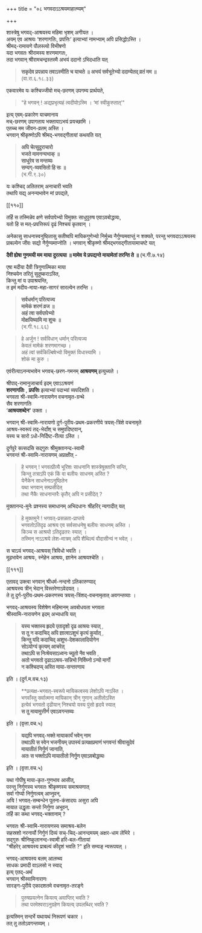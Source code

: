 +++
title = "०८ भगवदाऽऽश्रयमाहात्म्यम्"

+++

शास्त्रेषु भगवद्-आश्रयस्य महिमा भृशम् अगीयत ।  
अयम् एव आश्रयः ‘शरणागतिः, प्रपत्तिः’ इत्याभ्यां नामभ्याम् अपि प्रसिद्धोऽस्ति ।  
श्रीमद्-रामायणे पौलस्त्यो विभीषणो  
यदा भगवतः श्रीरामस्य शरणमागतः,  
तदा भगवान् श्रीरामचन्द्रस्तस्मै अभयं ददानो ऽभिदधाति यत्

> **सकृदेव प्रपन्नाय तवाऽस्मीति च याचते ॥** 
**अभयं सर्वभूतेभ्यो ददाम्येतद् व्रतं मम ॥**  
> (वा.रा.६.१८.३३) 

एकवारमेव यः कश्चिज्जीवो मच्-छरणम् उपगम्य प्रार्थयते,  

> "हे भगवन् ! अद्यप्रभृत्यहं त्वदीयोऽस्मि । ‘मां स्वीकुरुतात्’" 

इत्य् एवम्-प्रकारेण याचमानाय  
मच्-छरणम् उपागताय भक्तायाऽभयं प्रयच्छामि ।  
एतच्च मम जीवन-व्रतम् अस्ति ।  
भगवान् श्रीकृष्णोऽपि श्रीमद्-भगवद्गीतायां कथयति यत्

> **अपि चेत्सुदुराचारो  
भजते मामनन्यभाक् ॥**  
**साधुरेव स मन्तव्यः  
सम्यग्-व्यवसितो हि सः ॥**  
> (भ.गी.९.३०) 

यः कश्चिद् अतितराम् अनाचारी भवति  
तथापि यद्य् अनन्यभावेन मां प्रपद्यते, 



[[११०]]

तर्हि स तस्मिन्नेव क्षणे सर्वपापेभ्यो विमुक्तः साधुपुरुष एवाऽवबोद्धव्यः,  
यतो हि स मत्-प्रपत्तिरूपं दृढं निश्चयं कृतवान् ।

अनेकासु साधनास्वनुष्ठितासु सतीष्वपि मायिकगुणेभ्यो निर्मुच्य नैर्गुण्यमवाप्तुं न शक्यते, परन्तु भगवदाऽऽश्रयस्य प्राबल्येन जीवः सद्यो नैर्गुण्यमाप्नोति । भगवान् श्रीकृष्णो श्रीमद्भगवद्गीतायामाचष्टे यत्

**दैवी ह्येषा गुणमयी मम माया दुरत्यया ॥  मामेव ये प्रपद्यन्ते मायामेतां तरन्ति ते ॥** (भ.गी.७.१४)

एषा मदीया दैवी त्रिगुणात्मिका माया  
निश्चयेन तरितुं सुदुष्कराऽस्ति,  
किन्तु मां य उपाश्रयन्ति,  
त इमं मदीय-माया-महा-सागरं सारल्येन तरन्ति ।

> **सर्वधर्मान् परित्यज्य  
मामेकं शरणं व्रज ॥**  
**अहं त्वा सर्वपापेभ्यो  
मोक्षयिष्यामि मा शुचः ॥**  
> (भ.गी.१८.६६)

> हे अर्जुन ! सर्वविधान् धर्मान् परित्यज्य  
> केवलं मामेकं शरणमागच्छ ।  
> अहं त्वां सर्वकिल्बिषेभ्यो विमुक्तं विधास्यामि ।  
> शोकं मा कुरु । 

एवंरीत्याऽनन्यभावेन भगवच्-छरण-गमनम् **आश्रयणम्** इत्युच्यते ।

श्रीपाद्-रामानुजाचार्य इदम् एवाऽऽश्रयणं  
**शरणागतिः** ,  **प्रपत्तिः** इत्याभ्यां पदाभ्यां व्यपदिशति ।  
भगवता श्री-स्वामि-नारायणेन वचनामृत-ग्रन्थे  
सैव शरणागतिः  
‘**आश्रयशब्देन’** उक्ता ।

भगवान् श्री-स्वामि-नारायणो दुर्ग-पुरीय-प्रथम-प्रकरणीये त्रयस्-त्रिंशे वचनामृते  
आश्रय-स्वरूपं तद्-भेदाँश् च समुपदिष्टवान्,  
यस्य च सारो ऽधो-निर्दिष्ट-रीत्या ऽस्ति ।

दुर्गपुरे सत्सदसि सद्गुरुः श्रीमुक्तानन्द-स्वामी  
भगवन्तं श्री-स्वामि-नारायणम् अप्राक्षीत् -  

> हे भगवन् ! भगवत्प्रीत्यै भूरिशः साधनानि शास्त्रेषूक्तानि सन्ति,  
किन्तु तत्राऽपि एकं किं वा बलीयः साधनम् अस्ति ?  
येनैकेन साधनेनाऽनुष्ठितेन  
यथा भगवान् सम्प्रसीदेत्  
तथा नैकैः साधनान्तरैः कृतैर् अपि न प्रसीदेत् ?

मुक्तानन्द-मुनेः प्रश्नस्य समाधानम् अभिदधानः श्रीहरिर् न्यगादीत् यत् 

> हे मुक्तमुने ! भगवत्-प्रसन्नता-प्राप्तये  
भगवतोऽतिदृढ आश्रय एव सर्वसाधनेषु बलीयः साधनम् अस्ति ।  
किञ्च स आश्रयो ऽतिदृढतरः स्यात् ।  
तस्मिन् नाऽऽश्रये लेश-मात्रम् अपि शैथिल्यं वौदासीन्यं न भवेत् ।

स चाऽयं भगवद्-आश्रयस् त्रिविधो भवति ।  
मूढभावेन आश्रयः, स्नेहेन आश्रयः, ज्ञानेन आश्रयश्चेति ।  

[[१११]]

एतावद् उक्त्वा भगवान् श्रीधर्म-नन्दनो ऽतिकारुण्याद्  
आश्रयस्य त्रीन् भेदान् विस्तरेणाऽवेदयत् ।  
ते तु दुर्ग-पुरीय-प्रथम-प्रकरणस्य त्रयस्-त्रिंशद्-वचनामृतात् अवगन्तव्याः ।

भगवद्-आश्रयस्य विशेषेण महिमानम् अवबोधयता भगवता  
श्रीस्वामि-नारायणेन इदम् अभ्यधायि यत्  

> **यस्य भक्तस्य हृदये एतादृशो दृढ आश्रयः स्यात्** ,  
> **स तु न कदाचिद् अपि ज्ञात्वाऽशुभं कृत्यं कुर्यात्** ,   
> **किन्तु यदि कदाचिद् अशुभ-देशकालादियोगेन  
> सोऽयोग्यं कृत्यम् आचरेत्  
> तथाऽपि स निःश्रेयसाऽध्वनः च्युतो नैव भवति** ,  
> **अतो भगवतो दृढाऽऽश्रय-सन्निभो निर्विघ्नो ऽन्यो मार्गो  
> न कश्चिदप्य् अस्ति माया-सन्तरणाय** 

इति । (दुर्ग.म.वच.१३)

> **प्रत्यक्ष-भगवत्-स्वरूपे मायिकत्वस्य लेशोऽपि नाऽस्ति ।  
> भगवाँस्तु सर्वात्मना मायिकान् त्रीन् गुणान् अतीतोऽस्ति  
> इत्येवं भगवतो दृढीयान् निश्चयो यस्य पुंसो हृदये स्यात्  
> **स तु मायामुत्तीर्ण एवाऽवगन्तव्यः** 

इति । (वृत्ता.वच.५)

> **यद्यपि भगवद्-भक्ते मायाकार्यं भवेन् नाम  
> तथाऽपि स स्वेन भजनीयम् उपास्यं प्रत्यक्षप्रमाणं भगवन्तं श्रीवासुदेवं  
> मायातीतं निर्गुणं जानाति,  
> अतः स भक्तोऽपि मायातीतो निर्गुण एवाऽवबोद्धव्यः** 

इति । (वृत्ता.वच.५)

यथा गोपीषु माया-कृत-गुणभाव आसीत्,  
परन्तु निर्गुणस्य भगवतः श्रीकृष्णस्य समाश्रयणात्  
सर्वा गोप्यो निर्गुणत्वम् आप्नुवन्,  
अयि ! भगवत्-सम्बन्धेन पूतना-कंसादयः असुरा अपि  
मायात उद्धृताः सन्तो निर्गुणा अभूवन्,  
तर्हि का कथा भगवद्-भक्तानाम् ?

भगवतः श्री-स्वामि-नारायणस्य समाश्रय-बलेन  
सहस्रशो नरनार्यो निर्गुणं दिव्यं सच्-चिद्-आनन्दमयम् अक्षर-धाम लेभिरे ।  
सद्गुरुः श्रीनिष्कुलानन्द-स्वामी हरि-बल-गीतायां  
"श्रीहरेर् आश्रयस्य प्राबल्यं कीदृशं भवति ?" इति सम्यङ् न्यरूपयत् ।

भगवद्-आश्रयस्य बलम् आलम्ब्य  
साधकः प्रमादी वाऽलसो न स्याद्  
इत्य् एतद्-अर्थं  
भगवान् श्रीस्वामिनाराणः  
सारङ्ग-पुरीये एकादशतमे वचनामृत-तरङ्गे  

> पुरुषप्रयत्नेन कियत्य् अवाप्तिर् भवति ?  
तथा परमेश्वराऽनुग्रहेण कियत्य् उपलब्धिर् भवति ? 

इत्यस्मिन् सन्दर्भे यथायथं निरूपणं चकार ।  
तत् तु ततोऽवगन्तव्यम् ।
